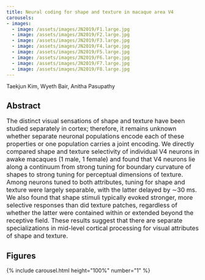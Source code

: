 ```yaml
---
title: Neural coding for shape and texture in macaque area V4
carousels:
- images: 
  - image: /assets/images/JN2019/F1.large.jpg
  - image: /assets/images/JN2019/F2.large.jpg
  - image: /assets/images/JN2019/F3.large.jpg
  - image: /assets/images/JN2019/F4.large.jpg
  - image: /assets/images/JN2019/F5.large.jpg
  - image: /assets/images/JN2019/F6.large.jpg
  - image: /assets/images/JN2019/F7.large.jpg
  - image: /assets/images/JN2019/F8.large.jpg
---
```


Taekjun Kim, Wyeth Bair, Anitha Pasupathy

## Abstract
<Font size = "3"> The distinct visual sensations of shape and texture have been studied separately in cortex; therefore, it remains unknown whether separate neuronal populations encode each of these properties or one population carries a joint encoding. We directly compared shape and texture selectivity of individual V4 neurons in awake macaques (1 male, 1 female) and found that V4 neurons lie along a continuum from strong tuning for boundary curvature of shapes to strong tuning for perceptual dimensions of texture. Among neurons tuned to both attributes, tuning for shape and texture were largely separable, with the latter delayed by ∼30 ms. We also found that shape stimuli typically evoked stronger, more selective responses than did texture patches, regardless of whether the latter were contained within or extended beyond the receptive field. These results suggest that there are separate specializations in mid-level cortical processing for visual attributes of shape and texture. </Font>

## Figures
{% include carousel.html height="100%" number="1" %}
<!--- {% include carousel.html height="500" unit="px" duration="10" number="1" %} --->


